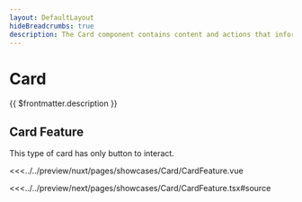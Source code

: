 ```yaml
---
layout: DefaultLayout
hideBreadcrumbs: true
description: The Card component contains content and actions that inform about a single subject.
---
```

# Card

{{ $frontmatter.description }}

## Card Feature

This type of card has only button to interact.

<Showcase showcase-name="Card/CardFeature" style="min-height: 600px">

<!-- vue -->
<<<../../preview/nuxt/pages/showcases/Card/CardFeature.vue
<!-- end vue -->
<!-- react -->
<<<../../preview/next/pages/showcases/Card/CardFeature.tsx#source
<!-- end react -->

</Showcase>